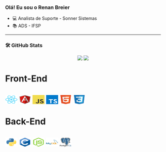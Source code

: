 ### Olá! Eu sou o Renan Breier

- 💻 Analista de Suporte - Sonner Sistemas
- 📚 ADS - IFSP

---

### 🛠️ GitHub Stats

<div align="center">
  <img height="183em" src="https://github-readme-stats.vercel.app/api?username=renanbreier&show_icons=true&theme=bear&include_all_commits=true&count_private=true"/>
  <img height="183em" src="https://github-readme-stats.vercel.app/api/top-langs/?username=renanbreier&layout=compact&langs_count=7&theme=bear"/>
</div>

# Front-End
<div style="display: inline_block"><br>
  <img align="center" alt="Renan-React" height="30" width="40" src="https://raw.githubusercontent.com/devicons/devicon/55609aa5bd817ff167afce0d965585c92040787a/icons/react/react-original.svg">
  <img align="center" alt="Renan-Algular" height="30" width="40" src="https://github.com/devicons/devicon/blob/master/icons/angularjs/angularjs-original.svg">
  <img align="center" alt="Renan-Js" height="30" width="40" src="https://raw.githubusercontent.com/devicons/devicon/master/icons/javascript/javascript-original.svg">
  <img align="center" alt="Renan-Ts" height="30" width="40" src="https://raw.githubusercontent.com/devicons/devicon/master/icons/typescript/typescript-original.svg">
  <img align="center" alt="Renan-HTML" height="30" width="40" src="https://raw.githubusercontent.com/devicons/devicon/master/icons/html5/html5-original.svg">
  <img align="center" alt="Renan-CSS" height="30" width="40" src="https://raw.githubusercontent.com/devicons/devicon/master/icons/css3/css3-original.svg">
</div>

# Back-End
<div style="display: inline_block"><br>
  <img align="center" alt="Renan-Python" height="30" width="40" src="https://raw.githubusercontent.com/devicons/devicon/master/icons/python/python-original.svg">
  <img align="center" alt="Renan-C" height="30" width="40" src="https://raw.githubusercontent.com/devicons/devicon/master/icons/c/c-original.svg">
  <img align="center" alt="Renan-Node" height="30" width="40" src="https://raw.githubusercontent.com/devicons/devicon/55609aa5bd817ff167afce0d965585c92040787a/icons/nodejs/nodejs-original.svg">
  <img align="center" alt="Renan-Sql" height="30" width="40" src="https://raw.githubusercontent.com/devicons/devicon/55609aa5bd817ff167afce0d965585c92040787a/icons/mysql/mysql-original-wordmark.svg">
  <img align="center" alt="Renan-Post" height="30" width="40" src="https://raw.githubusercontent.com/devicons/devicon/55609aa5bd817ff167afce0d965585c92040787a/icons/postgresql/postgresql-original-wordmark.svg">
</div>
  
  ##
